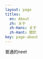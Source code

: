 ```yaml
---
layout: page
titles:
  en: About
  zh: 关于
  zh-Hans: 关于
  zh-Hant: 關於
key: page-about
---
```

普通的neet

